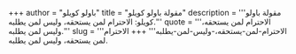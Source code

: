 +++
author = "باولو كويلو"
title = "مقولة باولو كويلو"
description = '''مقولة باولو كويلو: الاحترام لمن يستحقه، وليس لمن يطلبه.'''
quote = '''الاحترام لمن يستحقه، وليس لمن يطلبه.'''
slug = '''الاحترام-لمن-يستحقه،-وليس-لمن-يطلبه'''
+++
الاحترام لمن يستحقه، وليس لمن يطلبه.
